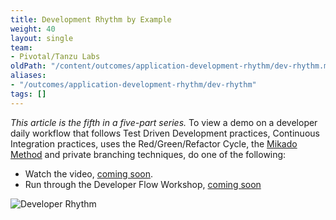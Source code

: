 ```yaml
---
title: Development Rhythm by Example
weight: 40
layout: single
team:
- Pivotal/Tanzu Labs
oldPath: "/content/outcomes/application-development-rhythm/dev-rhythm.md"
aliases:
- "/outcomes/application-development-rhythm/dev-rhythm"
tags: []
---
```


*This article is the fifth in a five-part series.*
To view a demo on a developer daily workflow that follows Test Driven Development practices, Continuous Integration practices, uses the Red/Green/Refactor Cycle, the [Mikado Method](http://mikadomethod.info/) and private branching techniques, do one of the following:


- Watch the video, [coming soon](https://github.com/joemoore/tanzu-dev-portal/issues/1097).
- Run through the Developer Flow Workshop, [coming soon](https://github.com/joemoore/tanzu-dev-portal/issues/1098)

![Developer Rhythm](/images/outcomes/application-development-rhythm/developer-rhythm-programmer.jpg)
